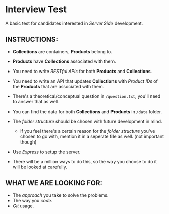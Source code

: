 # Interview Test
A basic test for candidates interested in _Server Side_ development.

## INSTRUCTIONS:

 * **Collections** are containers, **Products** belong to.
 * **Products** have **Collections** associated with them.
 * You need to write _RESTful APIs_ for both **Products** and **Collections**.
 * You need to write an API that updates **Collections** with _Product IDs_
   of the **Products** that are associated with them.
 * There's a theoretical/conceptual question in `/question.txt`,
   you'll need to answer that as well.

 * You can find the data for both **Collections** and **Products** in `/data` folder.
 * The _folder structure_ should be chosen with future development in mind.
    * If you feel there's a certain reason for the _folder structure_ you've
	 chosen to go with, mention it in a seperate file as well.
	 (not important though)
 * Use _Express_ to setup the server.
 * There will be a million ways to do this, so the way you choose to do it
   will be looked at carefully.

 ## WHAT WE ARE LOOKING FOR:
 * The _approach_ you take to solve the problems.
 * The way you _code_.
 * _Git_ usage.
